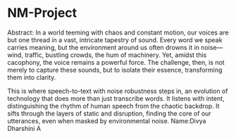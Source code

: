 # NM-Project
Abstract:
      In a world teeming with chaos and constant motion, our voices are but one thread in a vast, intricate tapestry of sound. Every word we speak carries meaning, but the environment around us often drowns it in noise—wind, traffic, bustling crowds, the hum of machinery. Yet, amidst this cacophony, the voice remains a powerful force. The challenge, then, is not merely to capture these sounds, but to isolate their essence, transforming them into clarity.

This is where speech-to-text with noise robustness steps in, an evolution of technology that does more than just transcribe words. It listens with intent, distinguishing the rhythm of human speech from the chaotic backdrop. It sifts through the layers of static and disruption, finding the core of our utterances, even when masked by environmental noise.
Name:Divya Dharshini A
